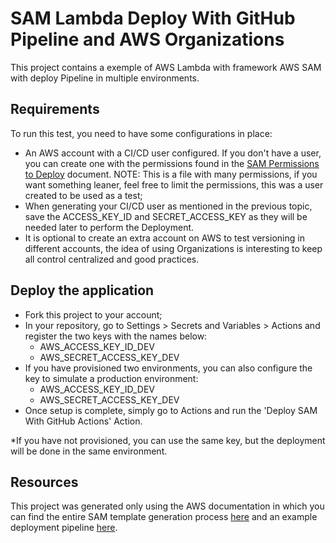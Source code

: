 # SAM Lambda Deploy With GitHub Pipeline and AWS Organizations

This project contains a exemple of AWS Lambda with framework AWS SAM with deploy Pipeline in multiple environments. 

## Requirements
To run this test, you need to have some configurations in place: 
- An AWS account with a CI/CD user configured. If you don't have a user, you can create one with the permissions found in the [SAM Permissions to Deploy](/sam_permissions_deploy.json) document. NOTE: This is a file with many permissions, if you want something leaner, feel free to limit the permissions, this was a user created to be used as a test;
- When generating your CI/CD user as mentioned in the previous topic, save the ACCESS_KEY_ID and SECRET_ACCESS_KEY as they will be needed later to perform the Deployment.
- It is optional to create an extra account on AWS to test versioning in different accounts, the idea of using Organizations is interesting to keep all control centralized and good practices.

## Deploy the application
- Fork this project to your account;
- In your repository, go to Settings > Secrets and Variables > Actions and register the two keys with the names below:
  - AWS_ACCESS_KEY_ID_DEV
  - AWS_SECRET_ACCESS_KEY_DEV
- If you have provisioned two environments, you can also configure the key to simulate a production environment:
  - AWS_ACCESS_KEY_ID_DEV
  - AWS_SECRET_ACCESS_KEY_DEV
- Once setup is complete, simply go to Actions and run the 'Deploy SAM With GitHub Actions' Action.

*If you have not provisioned, you can use the same key, but the deployment will be done in the same environment.

## Resources
This project was generated only using the AWS documentation in which you can find the entire SAM template generation process [here](https://docs.aws.amazon.com/serverless-application-model/latest/developerguide/what-is-sam.html) and an example deployment pipeline [here](https://docs.aws.amazon.com/serverless-application-model/latest/developerguide/deploying-using-github.html).